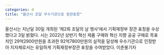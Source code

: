 ```yaml
---
categories: d
title: "울산시 조달 우수기관으로 장관표창"
---
```

울산시는 지난달 30일 개최된 ‘제2회 조달의 날 행사’에서 기획재정부 장관 표창을 수상했다고 3일 밝혔다. 시는 2022년 상반기 혁신 제품 구매와 혁신 지향 공공 구매로 목표치인 29억2900만원을 초과한 92억7800만원의 실적을 달성해 우수기관으로 인정받아 지자체로서는 유일하게 기획재정부장관 표창을 수여받았다. 이춘봉기자